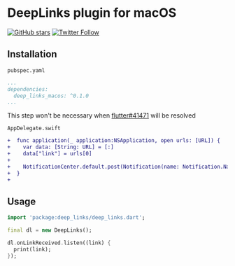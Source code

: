 # DeepLinks plugin for macOS

[![GitHub stars](https://img.shields.io/github/stars/lesnitsky/flutter_desktop_plugins.svg?style=social)](https://github.com/lesnitsky/flutter_desktop_plugins)
[![Twitter Follow](https://img.shields.io/twitter/follow/lesnitsky_a.svg?label=Follow%20me&style=social)](https://twitter.com/lesnitsky_a)

## Installation

`pubspec.yaml`

```pubspec.yaml
...
dependencies:
  deep_links_macos: ^0.1.0
...
```

This step won't be necessary when [flutter#41471](https://github.com/flutter/flutter/issues/41471) will be resolved

`AppDelegate.swift`

```diff
+  func application(_ application:NSApplication, open urls: [URL]) {
+    var data: [String: URL] = [:]
+    data["link"] = urls[0]
+
+    NotificationCenter.default.post(Notification(name: Notification.Name(rawValue: "linkReceived"), object: nil, userInfo: data));
+  }
+
```

## Usage

```dart
import 'package:deep_links/deep_links.dart';

final dl = new DeepLinks();

dl.onLinkReceived.listen((link) {
  print(link);
});
```
